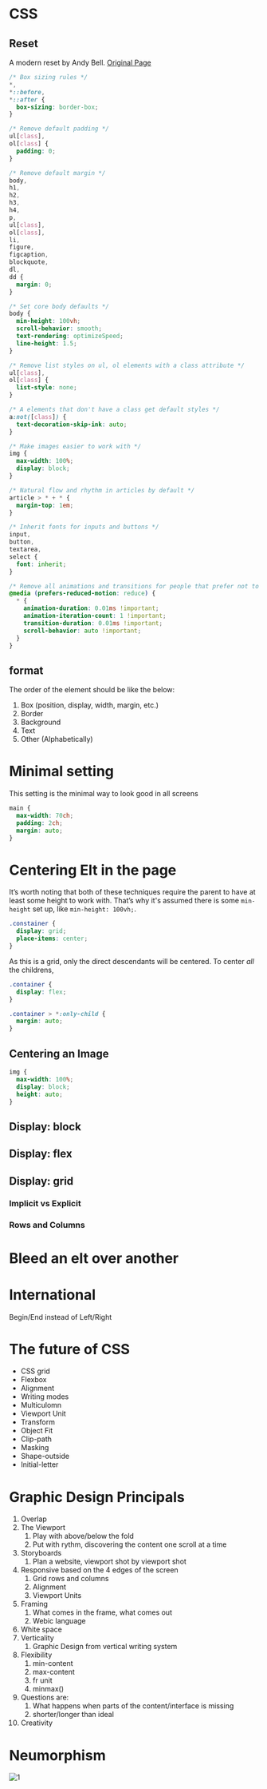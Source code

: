 # CSS

## Reset

A modern reset by Andy Bell. [Original Page](https://hankchizljaw.com/wrote/a-modern-css-reset/)

```css
/* Box sizing rules */
*,
*::before,
*::after {
  box-sizing: border-box;
}

/* Remove default padding */
ul[class],
ol[class] {
  padding: 0;
}

/* Remove default margin */
body,
h1,
h2,
h3,
h4,
p,
ul[class],
ol[class],
li,
figure,
figcaption,
blockquote,
dl,
dd {
  margin: 0;
}

/* Set core body defaults */
body {
  min-height: 100vh;
  scroll-behavior: smooth;
  text-rendering: optimizeSpeed;
  line-height: 1.5;
}

/* Remove list styles on ul, ol elements with a class attribute */
ul[class],
ol[class] {
  list-style: none;
}

/* A elements that don't have a class get default styles */
a:not([class]) {
  text-decoration-skip-ink: auto;
}

/* Make images easier to work with */
img {
  max-width: 100%;
  display: block;
}

/* Natural flow and rhythm in articles by default */
article > * + * {
  margin-top: 1em;
}

/* Inherit fonts for inputs and buttons */
input,
button,
textarea,
select {
  font: inherit;
}

/* Remove all animations and transitions for people that prefer not to see them */
@media (prefers-reduced-motion: reduce) {
  * {
    animation-duration: 0.01ms !important;
    animation-iteration-count: 1 !important;
    transition-duration: 0.01ms !important;
    scroll-behavior: auto !important;
  }
}
```

## format

The order of the element should be like the below:

  1. Box (position, display, width, margin, etc.)
  2. Border
  3. Background
  4. Text
  5. Other (Alphabetically)

# Minimal setting
This setting is the minimal way to look good in all screens
``` css
main {
  max-width: 70ch;
  padding: 2ch;
  margin: auto;
}
```


# Centering Elt in the page

It’s worth noting that both of these techniques require the parent to have at least some height to work with. That’s why it's assumed there is some `min-height` set up, like `min-height: 100vh;`.


``` css
.constainer {
  display: grid;
  place-items: center;
}
```

As this is a grid, only the direct descendants will be centered.
To center *all* the childrens, 
```css
.container {
  display: flex;
}

.container > *:only-child {
  margin: auto;
}
```
## Centering an Image

```css
img {
  max-width: 100%;
  display: block;
  height: auto;
}
```


## Display: block

## Display: flex

## Display: grid



### Implicit vs Explicit


### Rows **and** Columns

# Bleed an elt over another

# International
Begin/End instead of Left/Right

# The future of CSS

* CSS grid
* Flexbox
* Alignment
* Writing modes
* Multiculomn
* Viewport Unit
* Transform
* Object Fit
* Clip-path
* Masking
* Shape-outside
* Initial-letter

# Graphic Design Principals

1. Overlap
2. The Viewport
   1. Play with above/below the fold
   2. Put with rythm, discovering the content one scroll at a time
3. Storyboards
   1. Plan a website, viewport shot by viewport shot
4. Responsive based on the 4 edges of the screen
   1. Grid rows and columns
   2. Alignment
   3. Viewport Units
5. Framing
   1. What comes in the frame, what comes out
   2. Webic language
6. White space
7. Verticality
   1. Graphic Design from vertical writing system
8. Flexibility
   1. min-content
   2. max-content
   3. fr unit
   4. minmax()
9. Questions are:
   1.  What happens when parts of the content/interface is missing
   2.  shorter/longer than ideal
10. Creativity

# Neumorphism

![1](../assets/neumorphism.jpeg "The new skeuomorphism trend")